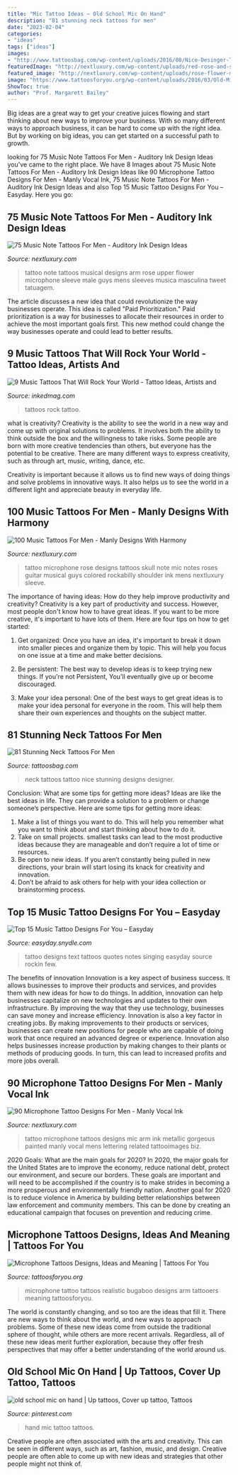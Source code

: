 ```yaml
---
title: "Mic Tattoo Ideas ~ Old School Mic On Hand"
description: "81 stunning neck tattoos for men"
date: "2023-02-04"
categories:
- "ideas"
tags: ["ideas"]
images:
- "http://www.tattoosbag.com/wp-content/uploads/2016/08/Nice-Desinger-Tattoo-For-Men-600x773.jpg"
featuredImage: "http://nextluxury.com/wp-content/uploads/red-rose-and-skull-music-tattoo-on-arms-for-males.jpg"
featured_image: "http://nextluxury.com/wp-content/uploads/rose-flower-music-note-with-microphone-male-upper-arm-tattoo.jpg"
image: "https://www.tattoosforyou.org/wp-content/uploads/2016/03/Old-Microphone-Tattoos.jpg"
ShowToc: true
author: "Prof. Margarett Bailey"
---
```



Big ideas are a great way to get your creative juices flowing and start thinking about new ways to improve your business. With so many different ways to approach business, it can be hard to come up with the right idea. But by working on big ideas, you can get started on a successful path to growth.

	

		
looking for 75 Music Note Tattoos For Men - Auditory Ink Design Ideas you've came to the right place. We have 8 Images about 75 Music Note Tattoos For Men - Auditory Ink Design Ideas like 90 Microphone Tattoo Designs For Men - Manly Vocal Ink, 75 Music Note Tattoos For Men - Auditory Ink Design Ideas and also Top 15 Music Tattoo Designs For You – Easyday. Here you go:
		
    
## 75 Music Note Tattoos For Men - Auditory Ink Design Ideas

<img loading=lazy src="http://nextluxury.com/wp-content/uploads/rose-flower-music-note-with-microphone-male-upper-arm-tattoo.jpg" onerror="this.onerror=null;this.src='https://tse2.mm.bing.net/th?id=OIP.ndJDDaprTUlSp0QDOGjyXQHaHa&amp;pid=15.1';" alt="75 Music Note Tattoos For Men - Auditory Ink Design Ideas">

_Source: nextluxury.com_

>tattoo note tattoos musical designs arm rose upper flower microphone sleeve male guys mens sleeves musica masculina tweet tatuagem. 

	

The article discusses a new idea that could revolutionize the way businesses operate. This idea is called "Paid Prioritization." Paid prioritization is a way for businesses to allocate their resources in order to achieve the most important goals first. This new method could change the way businesses operate and could lead to better results.

    
## 9 Music Tattoos That Will Rock Your World - Tattoo Ideas, Artists And

<img loading=lazy src="https://www.inkedmag.com/.image/t_share/MTU5MDMyODY3OTI1MjcyMjEz/music_407.jpg" onerror="this.onerror=null;this.src='https://tse3.mm.bing.net/th?id=OIP.yCueH1EyElEa3RVOjsDdXQHaHa&amp;pid=15.1';" alt="9 Music Tattoos That Will Rock Your World - Tattoo Ideas, Artists and">

_Source: inkedmag.com_

>tattoos rock tattoo. 

	

what is creativity?
Creativity is the ability to see the world in a new way and come up with original solutions to problems. It involves both the ability to think outside the box and the willingness to take risks.
Some people are born with more creative tendencies than others, but everyone has the potential to be creative. There are many different ways to express creativity, such as through art, music, writing, dance, etc.

Creativity is important because it allows us to find new ways of doing things and solve problems in innovative ways. It also helps us to see the world in a different light and appreciate beauty in everyday life.

    
## 100 Music Tattoos For Men - Manly Designs With Harmony

<img loading=lazy src="http://nextluxury.com/wp-content/uploads/red-rose-and-skull-music-tattoo-on-arms-for-males.jpg" onerror="this.onerror=null;this.src='https://tse2.mm.bing.net/th?id=OIP.sD6ihGdheCxZcCl1bEforgHaIp&amp;pid=15.1';" alt="100 Music Tattoos For Men - Manly Designs With Harmony">

_Source: nextluxury.com_

>tattoo microphone rose designs tattoos skull note mic notes roses guitar musical guys colored rockabilly shoulder ink mens nextluxury sleeve. 

	

The importance of having ideas: How do they help improve productivity and creativity?
Creativity is a key part of productivity and success. However, most people don't know how to have great ideas. If you want to be more creative, it's important to have lots of them. Here are four tips on how to get started:
1. Get organized: Once you have an idea, it's important to break it down into smaller pieces and organize them by topic. This will help you focus on one issue at a time and make better decisions.

2. Be persistent: The best way to develop ideas is to keep trying new things. If you're not Persistent, You'll eventually give up or become discouraged.

3. Make your idea personal: One of the best ways to get great ideas is to make your idea personal for everyone in the room. This will help them share their own experiences and thoughts on the subject matter.

    
## 81 Stunning Neck Tattoos For Men

<img loading=lazy src="http://www.tattoosbag.com/wp-content/uploads/2016/08/Nice-Desinger-Tattoo-For-Men-600x773.jpg" onerror="this.onerror=null;this.src='https://tse1.mm.bing.net/th?id=OIP.pTb6xt4lKUuvN-yj5QM64AHaJi&amp;pid=15.1';" alt="81 Stunning Neck Tattoos For Men">

_Source: tattoosbag.com_

>neck tattoos tattoo nice stunning designs designer. 

	

Conclusion: What are some tips for getting more ideas?
Ideas are like the best ideas in life. They can provide a solution to a problem or change someone’s perspective. Here are some tips for getting more ideas:
1. Make a list of things you want to do. This will help you remember what you want to think about and start thinking about how to do it.
2. Take on small projects. smallest tasks can lead to the most productive ideas because they are manageable and don’t require a lot of time or resources.
3. Be open to new ideas. If you aren’t constantly being pulled in new directions, your brain will start losing its knack for creativity and innovation.
4. Don’t be afraid to ask others for help with your idea collection or brainstorming process.

    
## Top 15 Music Tattoo Designs For You – Easyday

<img loading=lazy src="https://easyday.snydle.com/files/2014/06/14-text-music-tattoo.jpg" onerror="this.onerror=null;this.src='https://tse1.mm.bing.net/th?id=OIP.MJhCWWxAYoIveH1uzDaRBwHaMy&amp;pid=15.1';" alt="Top 15 Music Tattoo Designs For You – Easyday">

_Source: easyday.snydle.com_

>tattoo designs text tattoos quotes notes singing easyday source rockin few. 

	

The benefits of innovation
Innovation is a key aspect of business success. It allows businesses to improve their products and services, and provides them with new ideas for how to do things. In addition, innovation can help businesses capitalize on new technologies and updates to their own infrastructure. By improving the way that they use technology, businesses can save money and increase efficiency.
Innovation is also a key factor in creating jobs. By making improvements to their products or services, businesses can create new positions for people who are capable of doing work that once required an advanced degree or experience. Innovation also helps businesses increase production by making changes to their plants or methods of producing goods. In turn, this can lead to increased profits and more jobs overall.

    
## 90 Microphone Tattoo Designs For Men - Manly Vocal Ink

<img loading=lazy src="http://nextluxury.com/wp-content/uploads/coppery-metallic-microphone-tattoo-mens-upper-arms.jpg" onerror="this.onerror=null;this.src='https://tse2.mm.bing.net/th?id=OIP.0vw_EyqKPGpCp-DA-EdGqAHaHa&amp;pid=15.1';" alt="90 Microphone Tattoo Designs For Men - Manly Vocal Ink">

_Source: nextluxury.com_

>tattoo microphone tattoos designs mic arm ink metallic gorgeous painted manly vocal mens lettering related tattooimages biz. 

	

2020 Goals: What are the main goals for 2020?
In 2020, the major goals for the United States are to improve the economy, reduce national debt, protect our environment, and secure our borders. These goals are important and will need to be accomplished if the country is to make strides in becoming a more prosperous and environmentally friendly nation. Another goal for 2020 is to reduce violence in America by building better relationships between law enforcement and community members. This can be done by creating an educational campaign that focuses on prevention and reducing crime.

    
## Microphone Tattoos Designs, Ideas And Meaning | Tattoos For You

<img loading=lazy src="https://www.tattoosforyou.org/wp-content/uploads/2016/03/Old-Microphone-Tattoos.jpg" onerror="this.onerror=null;this.src='https://tse2.mm.bing.net/th?id=OIP.GQ75HEXUtvHY1t39yg81mgAAAA&amp;pid=15.1';" alt="Microphone Tattoos Designs, Ideas and Meaning | Tattoos For You">

_Source: tattoosforyou.org_

>microphone tattoo tattoos realistic bugaboo designs arm tattooers meaning tattoosforyou. 

	

The world is constantly changing, and so too are the ideas that fill it. There are new ways to think about the world, and new ways to approach problems. Some of these new ideas come from outside the traditional sphere of thought, while others are more recent arrivals. Regardless, all of these new ideas merit further exploration, because they offer fresh perspectives that may offer a better understanding of the world around us.

    
## Old School Mic On Hand | Up Tattoos, Cover Up Tattoo, Tattoos

<img loading=lazy src="https://i.pinimg.com/originals/a1/79/7d/a1797dd76cc479a753c8e76441ebfd09.jpg" onerror="this.onerror=null;this.src='https://tse2.mm.bing.net/th?id=OIP.xghf1Uch3Yke4SNVSbc3nQHaJ4&amp;pid=15.1';" alt="old school mic on hand | Up tattoos, Cover up tattoo, Tattoos">

_Source: pinterest.com_

>hand mic tattoo tattoos. 

	

Creative people are often associated with the arts and creativity. This can be seen in different ways, such as art, fashion, music, and design. Creative people are often able to come up with new ideas and strategies that other people might not think of.

